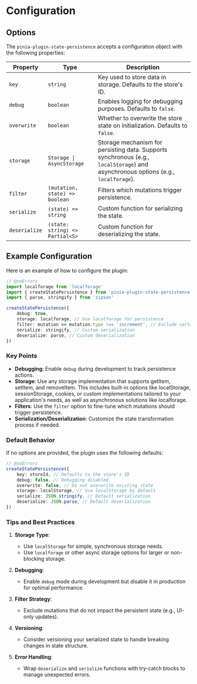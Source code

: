 # Configuration

## Options

The `pinia-plugin-state-persistence` accepts a configuration object with the following properties:

| Property        | Type                                | Description                                                                 |
|-----------------|-------------------------------------|-----------------------------------------------------------------------------|
| `key`           | `string`                            | Key used to store data in storage. Defaults to the store's ID.             |
| `debug`         | `boolean`                          | Enables logging for debugging purposes. Defaults to `false`.               |
| `overwrite`     | `boolean`                          | Whether to overwrite the store state on initialization. Defaults to `false`.|
| `storage`       | `Storage \| AsyncStorage`            | Storage mechanism for persisting data. Supports synchronous (e.g., `localStorage`) and asynchronous options (e.g., `localforage`). |
| `filter`        | `(mutation, state) => boolean`     | Filters which mutations trigger persistence.                               |
| `serialize`     | `(state) => string`                | Custom function for serializing the state.                                 |
| `deserialize`   | `(state: string) => Partial<S>`    | Custom function for deserializing the state.                               |

## Example Configuration

Here is an example of how to configure the plugin:

```ts twoslash
// @noErrors
import localforage from 'localforage'
import { createStatePersistence } from 'pinia-plugin-state-persistence'
import { parse, stringify } from 'zipson'

createStatePersistence({
	debug: true,
	storage: localforage, // Use localforage for persistence
	filter: mutation => mutation.type !== 'increment', // Exclude certain mutations
	serialize: stringify, // Custom serialization
	deserialize: parse, // Custom deserialization
})
```

### Key Points

- **Debugging**: Enable `debug` during development to track persistence actions.
- **Storage**: Use any storage implementation that supports getItem, setItem, and removeItem. This includes built-in options like localStorage, sessionStorage, cookies, or custom implementations tailored to your application's needs, as well as asynchronous solutions like localforage.
- **Filters**: Use the `filter` option to fine-tune which mutations should trigger persistence.
- **Serialization/Deserialization**: Customize the state transformation process if needed.

### Default Behavior

If no options are provided, the plugin uses the following defaults:

```ts twoslash
// @noErrors
createStatePersistence({
	key: storeId, // Defaults to the store's ID
	debug: false, // Debugging disabled
	overwrite: false, // Do not overwrite existing state
	storage: localStorage, // Use localStorage by default
	serialize: JSON.stringify, // Default serialization
	deserialize: JSON.parse, // Default deserialization
})
```

### Tips and Best Practices

1. **Storage Type**:
    - Use `localStorage` for simple, synchronous storage needs.
    - Use `localforage` or other async storage options for larger or non-blocking storage.

2. **Debugging**:
    - Enable `debug` mode during development but disable it in production for optimal performance.

3. **Filter Strategy**:
    - Exclude mutations that do not impact the persistent state (e.g., UI-only updates).

4. **Versioning**:
    - Consider versioning your serialized state to handle breaking changes in state structure.

5. **Error Handling**:
    - Wrap `deserialize` and `serialize` functions with try-catch blocks to manage unexpected errors.
